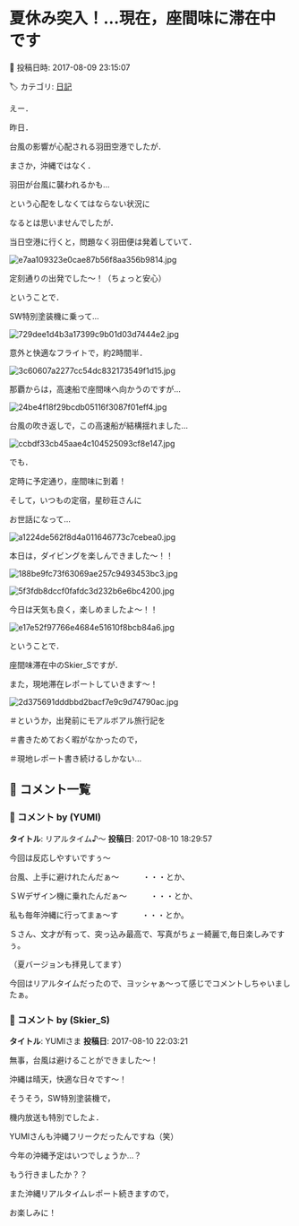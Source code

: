 # 夏休み突入！…現在，座間味に滞在中です

📅 投稿日時: 2017-08-09 23:15:07

🏷️ カテゴリ: [日記](cc4b5682fb7b8b144980957a978653fb0.md)

えー．


昨日．


台風の影響が心配される羽田空港でしたが．





まさか，沖縄ではなく．


羽田が台風に襲われるかも…


という心配をしなくてはならない状況に


なるとは思いませんでしたが．


当日空港に行くと，問題なく羽田便は発着していて．




![e7aa109323e0cae87b56f8aa356b9814.jpg](images/e7aa109323e0cae87b56f8aa356b9814.jpg)




定刻通りの出発でした～！（ちょっと安心）





ということで．


SW特別塗装機に乗って…




![729dee1d4b3a17399c9b01d03d7444e2.jpg](images/729dee1d4b3a17399c9b01d03d7444e2.jpg)




意外と快適なフライトで，約2時間半．




![3c60607a2277cc54dc832173549f1d15.jpg](images/3c60607a2277cc54dc832173549f1d15.jpg)







那覇からは，高速船で座間味へ向かうのですが…




![24be4f18f29bcdb05116f3087f01eff4.jpg](images/24be4f18f29bcdb05116f3087f01eff4.jpg)




台風の吹き返しで，この高速船が結構揺れました…




![ccbdf33cb45aae4c104525093cf8e147.jpg](images/ccbdf33cb45aae4c104525093cf8e147.jpg)







でも．


定時に予定通り，座間味に到着！





そして，いつもの定宿，星砂荘さんに


お世話になって…




![a1224de562f8d4a011646773c7cebea0.jpg](images/a1224de562f8d4a011646773c7cebea0.jpg)







本日は，ダイビングを楽しんできました～！！




![188be9fc73f63069ae257c9493453bc3.jpg](images/188be9fc73f63069ae257c9493453bc3.jpg)









![5f3fdb8dccf0fafdc3d232b6e6bc4200.jpg](images/5f3fdb8dccf0fafdc3d232b6e6bc4200.jpg)




今日は天気も良く，楽しめましたよ～！！




![e17e52f97766e4684e51610f8bcb84a6.jpg](images/e17e52f97766e4684e51610f8bcb84a6.jpg)







ということで．


座間味滞在中のSkier_Sですが．


また，現地滞在レポートしていきます～！




![2d375691dddbbd2bacf7e9c9d74790ac.jpg](images/2d375691dddbbd2bacf7e9c9d74790ac.jpg)







＃というか，出発前にモアルボアル旅行記を


＃書きためておく暇がなかったので，


＃現地レポート書き続けるしかない…

## 💬 コメント一覧

### 💬 コメント by (YUMI)
**タイトル**: リアルタイム♪～
**投稿日**: 2017-08-10 18:29:57

今回は反応しやすいですぅ～

台風、上手に避けれたんだぁ～　　　・・・とか、

ＳＷデザイン機に乗れたんだぁ～　　　・・・とか、

私も毎年沖縄に行ってまぁ～す　　　・・・とか。



Ｓさん、文才が有って、突っ込み最高で、写真がちょー綺麗で,毎日楽しみですぅ。

（夏バージョンも拝見してます）



今回はリアルタイムだったので、ヨッシャぁ～って感じでコメントしちゃいましたぁ。

### 💬 コメント by (Skier_S)
**タイトル**: YUMIさま
**投稿日**: 2017-08-10 22:03:21

無事，台風は避けることができました～！

沖縄は晴天，快適な日々です～！



そうそう，SW特別塗装機で，

機内放送も特別でしたよ．



YUMIさんも沖縄フリークだったんですね（笑）

今年の沖縄予定はいつでしょうか…？

もう行きましたか？？



また沖縄リアルタイムレポート続きますので，

お楽しみに！

